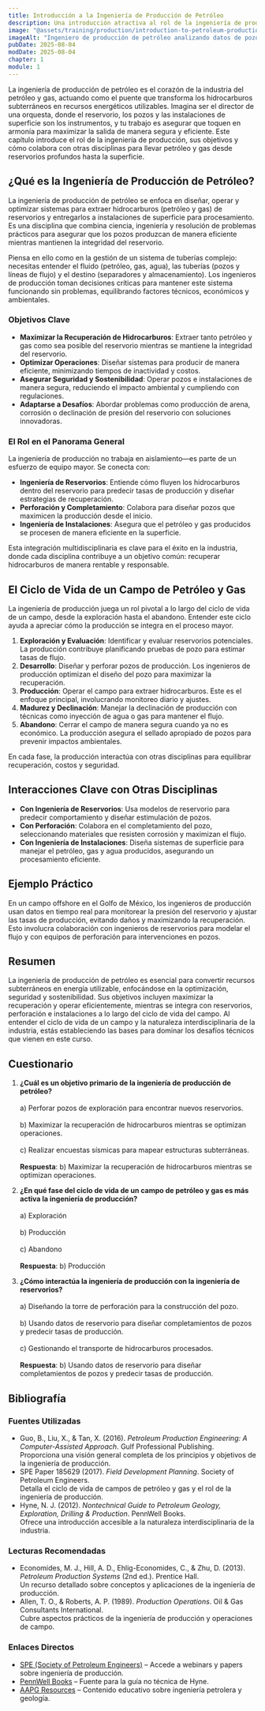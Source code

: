 ```yaml
---
title: Introducción a la Ingeniería de Producción de Petróleo
description: Una introducción atractiva al rol de la ingeniería de producción de petróleo, sus objetivos y sus interacciones críticas con la ingeniería de reservorios y la perforación en el ciclo de vida de un campo de petróleo y gas.
image: "@assets/training/production/introduction-to-petroleum-production-engineering/cover.jpg"
imageAlt: "Ingeniero de producción de petróleo analizando datos de pozo"
pubDate: 2025-08-04
modDate: 2025-08-04
chapter: 1
module: 1
---
```


La ingeniería de producción de petróleo es el corazón de la industria del petróleo y gas, actuando como el puente que transforma los hidrocarburos subterráneos en recursos energéticos utilizables. Imagina ser el director de una orquesta, donde el reservorio, los pozos y las instalaciones de superficie son los instrumentos, y tu trabajo es asegurar que toquen en armonía para maximizar la salida de manera segura y eficiente. Este capítulo introduce el rol de la ingeniería de producción, sus objetivos y cómo colabora con otras disciplinas para llevar petróleo y gas desde reservorios profundos hasta la superficie.

## ¿Qué es la Ingeniería de Producción de Petróleo?

La ingeniería de producción de petróleo se enfoca en diseñar, operar y optimizar sistemas para extraer hidrocarburos (petróleo y gas) de reservorios y entregarlos a instalaciones de superficie para procesamiento. Es una disciplina que combina ciencia, ingeniería y resolución de problemas prácticos para asegurar que los pozos produzcan de manera eficiente mientras mantienen la integridad del reservorio.

Piensa en ello como en la gestión de un sistema de tuberías complejo: necesitas entender el fluido (petróleo, gas, agua), las tuberías (pozos y líneas de flujo) y el destino (separadores y almacenamiento). Los ingenieros de producción toman decisiones críticas para mantener este sistema funcionando sin problemas, equilibrando factores técnicos, económicos y ambientales.

### Objetivos Clave

- **Maximizar la Recuperación de Hidrocarburos**: Extraer tanto petróleo y gas como sea posible del reservorio mientras se mantiene la integridad del reservorio.
- **Optimizar Operaciones**: Diseñar sistemas para producir de manera eficiente, minimizando tiempos de inactividad y costos.
- **Asegurar Seguridad y Sostenibilidad**: Operar pozos e instalaciones de manera segura, reduciendo el impacto ambiental y cumpliendo con regulaciones.
- **Adaptarse a Desafíos**: Abordar problemas como producción de arena, corrosión o declinación de presión del reservorio con soluciones innovadoras.

### El Rol en el Panorama General

La ingeniería de producción no trabaja en aislamiento—es parte de un esfuerzo de equipo mayor. Se conecta con:

- **Ingeniería de Reservorios**: Entiende cómo fluyen los hidrocarburos dentro del reservorio para predecir tasas de producción y diseñar estrategias de recuperación.
- **Perforación y Completamiento**: Colabora para diseñar pozos que maximicen la producción desde el inicio.
- **Ingeniería de Instalaciones**: Asegura que el petróleo y gas producidos se procesen de manera eficiente en la superficie.

Esta integración multidisciplinaria es clave para el éxito en la industria, donde cada disciplina contribuye a un objetivo común: recuperar hidrocarburos de manera rentable y responsable.

## El Ciclo de Vida de un Campo de Petróleo y Gas

La ingeniería de producción juega un rol pivotal a lo largo del ciclo de vida de un campo, desde la exploración hasta el abandono. Entender este ciclo ayuda a apreciar cómo la producción se integra en el proceso mayor.

1. **Exploración y Evaluación**: Identificar y evaluar reservorios potenciales. La producción contribuye planificando pruebas de pozo para estimar tasas de flujo.
2. **Desarrollo**: Diseñar y perforar pozos de producción. Los ingenieros de producción optimizan el diseño del pozo para maximizar la recuperación.
3. **Producción**: Operar el campo para extraer hidrocarburos. Este es el enfoque principal, involucrando monitoreo diario y ajustes.
4. **Madurez y Declinación**: Manejar la declinación de producción con técnicas como inyección de agua o gas para mantener el flujo.
5. **Abandono**: Cerrar el campo de manera segura cuando ya no es económico. La producción asegura el sellado apropiado de pozos para prevenir impactos ambientales.

En cada fase, la producción interactúa con otras disciplinas para equilibrar recuperación, costos y seguridad.

## Interacciones Clave con Otras Disciplinas

- **Con Ingeniería de Reservorios**: Usa modelos de reservorio para predecir comportamiento y diseñar estimulación de pozos.
- **Con Perforación**: Colabora en el completamiento del pozo, seleccionando materiales que resisten corrosión y maximizan el flujo.
- **Con Ingeniería de Instalaciones**: Diseña sistemas de superficie para manejar el petróleo, gas y agua producidos, asegurando un procesamiento eficiente.

## Ejemplo Práctico

En un campo offshore en el Golfo de México, los ingenieros de producción usan datos en tiempo real para monitorear la presión del reservorio y ajustar las tasas de producción, evitando daños y maximizando la recuperación. Esto involucra colaboración con ingenieros de reservorios para modelar el flujo y con equipos de perforación para intervenciones en pozos.

## Resumen

La ingeniería de producción de petróleo es esencial para convertir recursos subterráneos en energía utilizable, enfocándose en la optimización, seguridad y sostenibilidad. Sus objetivos incluyen maximizar la recuperación y operar eficientemente, mientras se integra con reservorios, perforación e instalaciones a lo largo del ciclo de vida del campo. Al entender el ciclo de vida de un campo y la naturaleza interdisciplinaria de la industria, estás estableciendo las bases para dominar los desafíos técnicos que vienen en este curso.

## Cuestionario

1. **¿Cuál es un objetivo primario de la ingeniería de producción de petróleo?**  
  <br/>a) Perforar pozos de exploración para encontrar nuevos reservorios.  
  <br/>b) Maximizar la recuperación de hidrocarburos mientras se optimizan operaciones.  
  <br/>c) Realizar encuestas sísmicas para mapear estructuras subterráneas.  
  <br/>**Respuesta**: b) Maximizar la recuperación de hidrocarburos mientras se optimizan operaciones.

2. **¿En qué fase del ciclo de vida de un campo de petróleo y gas es más activa la ingeniería de producción?**  
  <br/>a) Exploración  
  <br/>b) Producción  
  <br/>c) Abandono  
  <br/>**Respuesta**: b) Producción

3. **¿Cómo interactúa la ingeniería de producción con la ingeniería de reservorios?**  
  <br/>a) Diseñando la torre de perforación para la construcción del pozo.  
  <br/>b) Usando datos de reservorio para diseñar completamientos de pozos y predecir tasas de producción.  
  <br/>c) Gestionando el transporte de hidrocarburos procesados.  
  <br/>**Respuesta**: b) Usando datos de reservorio para diseñar completamientos de pozos y predecir tasas de producción.

## Bibliografía

### Fuentes Utilizadas

- Guo, B., Liu, X., & Tan, X. (2016). *Petroleum Production Engineering: A Computer-Assisted Approach*. Gulf Professional Publishing.  
  Proporciona una visión general completa de los principios y objetivos de la ingeniería de producción.
- SPE Paper 185629 (2017). *Field Development Planning*. Society of Petroleum Engineers.  
  Detalla el ciclo de vida de campos de petróleo y gas y el rol de la ingeniería de producción.
- Hyne, N. J. (2012). *Nontechnical Guide to Petroleum Geology, Exploration, Drilling & Production*. PennWell Books.  
  Ofrece una introducción accesible a la naturaleza interdisciplinaria de la industria.

### Lecturas Recomendadas

- Economides, M. J., Hill, A. D., Ehlig-Economides, C., & Zhu, D. (2013). *Petroleum Production Systems* (2nd ed.). Prentice Hall.  
  Un recurso detallado sobre conceptos y aplicaciones de la ingeniería de producción.
- Allen, T. O., & Roberts, A. P. (1989). *Production Operations*. Oil & Gas Consultants International.  
  Cubre aspectos prácticos de la ingeniería de producción y operaciones de campo.

### Enlaces Directos

- [SPE (Society of Petroleum Engineers)](https://www.spe.org/en/) – Accede a webinars y papers sobre ingeniería de producción.  
- [PennWell Books](https://www.pennwellbooks.com/nontechnical-guide-to-petroleum-geology-exploration-drilling-production/) – Fuente para la guía no técnica de Hyne.  
- [AAPG Resources](https://www.aapg.org/learn) – Contenido educativo sobre ingeniería petrolera y geología.
